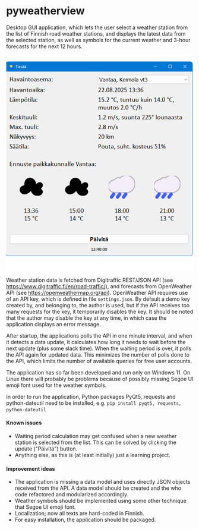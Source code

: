 # pyweatherview

Desktop GUI application, which lets the user select a weather station from the list of Finnish road weather stations, and displays the latest data from the selected station, as well as symbols for the current weather and 3-hour forecasts for the next 12 hours.

<img alt="Screen shot" src="./screen_shot.png" />

Weather station data is fetched from Digitraffic REST/JSON API (see https://www.digitraffic.fi/en/road-traffic/), and forecasts from OpenWeather API (see https://openweathermap.org/api). OpenWeather API requires use of an API key, which is defined in file ```settings.json```. By default a demo key created by, and belonging to, the author is used, but if the API receives too many requests for the key, it temporarily disables the key. It should be noted that the author may disable the key at any time, in which case the application displays an error message.

After startup, the applications polls the API in one minute interval, and when it detects a data update, it calculates how long it needs to wait before the next update (plus some slack time). When the waiting period is over, it polls the API again for updated data. This minimizes the number of polls done to the API, which limits the number of available queries for free user accounts.

The application has so far been developed and run only on Windows 11. On Linux there will probably be problems because of possibly missing Segoe UI emoji font used for the weather symbols.

In order to run the application, Python packages PyQt5, requests and python-dateutil need to be installed, e.g.
```pip install pyqt5, requests, python-dateutil```

#### Known issues
- Waiting period calculation may get confused when a new weather station is selected from the list. This can be solved by clicking the update ("Päivitä") button.
- Anything else, as this is (at least initially) just a learning project.

#### Improvement ideas
- The application is missing a data model and uses directly JSON objects received from the API. A data model should be created and the who code refactored and modularized accordingly.
- Weather symbols should be implemented using some other technique that Segoe UI emoji font.
- Localization; now all texts are hard-coded in Finnish.
- For easy installation, the application should be packaged.
